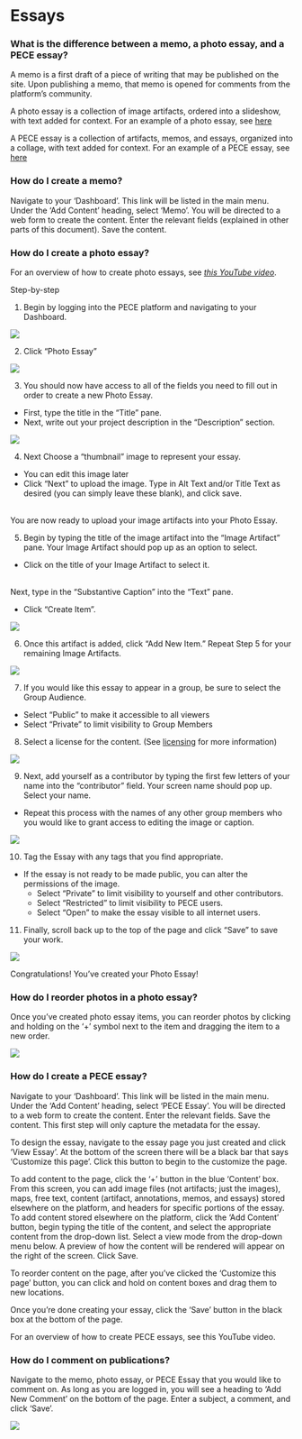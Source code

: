 Essays
======
### What is the difference between a memo, a photo essay, and a PECE essay?

A memo is a first draft of a piece of writing that may be published on
the site. Upon publishing a memo, that memo is opened for comments from
the platform’s community.

A photo essay is a collection of image artifacts, ordered into a
slideshow, with text added for context. For an example of a photo essay,
see [here](http://theasthmafiles.org/content/6-united-states-environmental-health-governance-timeline)

A PECE essay is a collection of artifacts, memos, and essays, organized
into a collage, with text added for context. For an example of a PECE
essay, see [here](https://disaster-sts-network.org/content/lead-poisoning-and-information-distribution-southern-california/essay)

### How do I create a memo?

Navigate to your ‘Dashboard’. This link will be listed in the main menu.
Under the ‘Add Content’ heading, select ‘Memo’. You will be directed to
a web form to create the content. Enter the relevant fields (explained
in other parts of this document). Save the content.

### How do I create a photo essay?

For an overview of how to create photo essays, see [*this YouTube video*](https://www.youtube.com/watch?v=Z2K9nrp4j74).

Step-by-step

1. Begin by logging into the PECE platform and navigating to your Dashboard.

![](media/photo_essay_1.png)

2. Click “Photo Essay”

![](media/photo_essay_2.png)

3. You should now have access to all of the fields you need to fill out in order to create a new Photo Essay.

  - First, type the title in the “Title” pane.
  - Next, write out your project description in the “Description” section.

![](media/photo_essay_3.png)

4. Next Choose a “thumbnail” image to represent your essay.
  - You can edit this image later
  - Click “Next” to upload the image. Type in Alt Text and/or Title Text as desired (you can simply leave these blank), and click save.

  <br/>You are now ready to upload your image artifacts into your Photo Essay.

5. Begin by typing the title of the image artifact into the “Image Artifact” pane. Your Image Artifact should pop up as an option to select.
  - Click on the title of your Image Artifact to select it.

  <br/>Next, type in the “Substantive Caption” into the “Text” pane.
  - Click “Create Item”.

![](media/photo_essay_4.png)


6. Once this artifact is added, click “Add New Item.” Repeat Step 5 for your remaining Image Artifacts.

![](media/photo_essay_5.png)

7. If you would like this essay to appear in a group, be sure to select the Group Audience.
  - Select “Public” to make it accessible to all viewers
  - Select “Private” to limit visibility to Group Members


8. Select a license for the content. (See [licensing](./licensing.md) for more information)

![](media/photo_essay_6.png)

9. Next, add yourself as a contributor by typing the first few letters of your name into the “contributor” field. Your screen name should pop up. Select your name.
  - Repeat this process with the names of any other group members who you would like to grant access to editing the image or caption.

![](media/photo_essay_7.png)

10. Tag the Essay with any tags that you find appropriate.
- If the essay is not ready to be made public, you can alter the permissions of the image.
  - Select “Private” to limit visibility to yourself and other contributors.
  - Select “Restricted” to limit visibility to PECE users.
  - Select “Open” to make the essay visible to all internet users.

11. Finally, scroll back up to the top of the page and click “Save” to save your work.

![](media/photo_essay_8.png)

Congratulations! You’ve created your Photo Essay!




### How do I reorder photos in a photo essay?

Once you’ve created photo essay items, you can reorder photos by
clicking and holding on the ‘+’ symbol next to the item and dragging the
item to a new order.

![](media/reorderimages.png)

### How do I create a PECE essay?

Navigate to your ‘Dashboard’. This link will be listed in the main menu.
Under the ‘Add Content’ heading, select ‘PECE Essay’. You will be
directed to a web form to create the content. Enter the relevant fields.
Save the content. This first step will only capture the metadata for the
essay.

To design the essay, navigate to the essay page you just created and
click ‘View Essay’. At the bottom of the screen there will be a black
bar that says ‘Customize this page’. Click this button to begin to the
customize the page.

To add content to the page, click the ‘+’ button in the blue ‘Content’
box. From this screen, you can add image files (not artifacts; just the
images), maps, free text, content (artifact, annotations, memos, and
essays) stored elsewhere on the platform, and headers for specific
portions of the essay. To add content stored elsewhere on the platform,
click the ‘Add Content’ button, begin typing the title of the content,
and select the appropriate content from the drop-down list. Select a
view mode from the drop-down menu below. A preview of how the content
will be rendered will appear on the right of the screen. Click Save.

To reorder content on the page, after you’ve clicked the ‘Customize this
page’ button, you can click and hold on content boxes and drag them to
new locations.

Once you’re done creating your essay, click the ‘Save’ button in the
black box at the bottom of the page.

For an overview of how to create PECE essays, see this YouTube video.

### How do I comment on publications?

Navigate to the memo, photo essay, or PECE Essay that you would like to
comment on. As long as you are logged in, you will see a heading to ‘Add
New Comment’ on the bottom of the page. Enter a subject, a comment, and
click ‘Save’.

![](media/comment.png)
